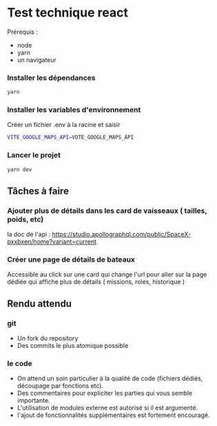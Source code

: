# Test technique react

Prérequis :

- node
- yarn
- un navigateur

### Installer les dépendances

```sh
yarn
```

### Installer les variables d'environnement

Créer un fichier .env à la racine et saisir

```sh
VITE_GOOGLE_MAPS_API=VOTE_GOOGLE_MAPS_API
```

### Lancer le projet

```sh
yarn dev
```

## Tâches à faire

### Ajouter plus de détails dans les card de vaisseaux ( tailles, poids, etc)

la doc de l'api : https://studio.apollographql.com/public/SpaceX-pxxbxen/home?variant=current

### Créer une page de détails de bateaux

Accessible au click sur une card qui change l'url pour aller sur la page dédiée qui affiche plus de détails ( missions, roles, historique )

## Rendu attendu

### git

- Un fork du repository
- Des commits le plus atomique possible

### le code

- On attend un soin particulier à la qualité de code (fichiers dédiés, découpage par fonctions etc).
- Des commentaires pour expliciter les parties qui vous semble importante.
- L'utilisation de modules externe est autorisé si il est argumenté.
- l'ajout de fonctionnalités supplémentaires est fortement encouragé.
